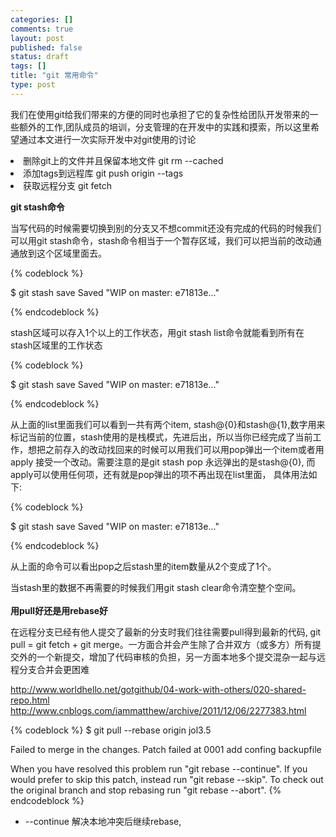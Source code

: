 ```yaml
--- 
categories: []
comments: true
layout: post
published: false
status: draft
tags: []
title: "git 常用命令"
type: post
---
```



我们在使用git给我们带来的方便的同时也承担了它的复杂性给团队开发带来的一些额外的工作,团队成员的培训，分支管理的在开发中的实践和摸索，所以这里希望通过本文进行一次实际开发中对git使用的讨论

<li>删除git上的文件并且保留本地文件 git rm --cached <file></li>
	<li>添加tags到远程库 git push origin --tags</li>
	<li>获取远程分支 git fetch</li>
</ul>


<strong>git stash命令</strong>

当写代码的时候需要切换到别的分支又不想commit还没有完成的代码的时候我们可以用git stash命令，stash命令相当于一个暂存区域，我们可以把当前的改动通通放到这个区域里面去。

{% codeblock %}

$ git stash save 
Saved "WIP on master: e71813e..."

{% endcodeblock %}



stash区域可以存入1个以上的工作状态，用git stash list命令就能看到所有在stash区域里的工作状态

{% codeblock %}

$ git stash save 
Saved "WIP on master: e71813e..."

{% endcodeblock %}


从上面的list里面我们可以看到一共有两个item, stash@{0}和stash@{1},数字用来标记当前的位置，stash使用的是栈模式，先进后出，所以当你已经完成了当前工作，想把之前存入的改动找回来的时候可以用我们可以用pop弹出一个item或者用apply 接受一个改动。需要注意的是git stash pop 永远弹出的是stash@{0}, 而apply可以使用任何项，还有就是pop弹出的项不再出现在list里面， 具体用法如下:


{% codeblock %}

$ git stash save 
Saved "WIP on master: e71813e..."

{% endcodeblock %}

从上面的命令可以看出pop之后stash里的item数量从2个变成了1个。

当stash里的数据不再需要的时候我们用git stash clear命令清空整个空间。
<br><br><strong>用pull好还是用rebase好</strong>

在远程分支已经有他人提交了最新的分支时我们往往需要pull得到最新的代码, git pull = git fetch + git merge。一方面合并会产生除了合并双方（或多方）所有提交外的一个新提交，增加了代码审核的负担，另一方面本地多个提交混杂一起与远程分支合并会更困难

http://www.worldhello.net/gotgithub/04-work-with-others/020-shared-repo.html
http://www.cnblogs.com/iammatthew/archive/2011/12/06/2277383.html



{% codeblock %}
$ git pull --rebase origin jol3.5

Failed to merge in the changes.
Patch failed at 0001 add confing backupfile

When you have resolved this problem run "git rebase --continue".
If you would prefer to skip this patch, instead run "git rebase --skip".
To check out the original branch and stop rebasing run "git rebase --abort".
{% endcodeblock %}

* --continue 解决本地冲突后继续rebase, 

